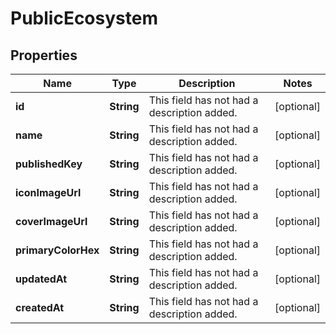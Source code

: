 

# PublicEcosystem

## Properties

Name | Type | Description | Notes
------------ | ------------- | ------------- | -------------
**id** | **String** | This field has not had a description added. |  [optional]
**name** | **String** | This field has not had a description added. |  [optional]
**publishedKey** | **String** | This field has not had a description added. |  [optional]
**iconImageUrl** | **String** | This field has not had a description added. |  [optional]
**coverImageUrl** | **String** | This field has not had a description added. |  [optional]
**primaryColorHex** | **String** | This field has not had a description added. |  [optional]
**updatedAt** | **String** | This field has not had a description added. |  [optional]
**createdAt** | **String** | This field has not had a description added. |  [optional]




